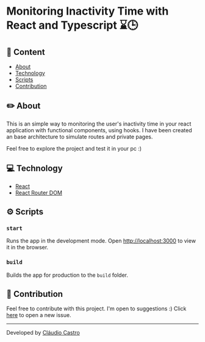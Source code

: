 <h1>
  Monitoring Inactivity Time with React and Typescript ⌛🕒
</h1>

## 📑 Content

  - [About](#-about)
  - [Technology](#-technology)
  - [Scripts](#-scripts)
  - [Contribution](#-contribution)

## ✏️ About

This is an simple way to monitoring the user's inactivity time in your react application with functional components, using hooks.
I have been created an base architecture to simulate routes and private pages. 

Feel free to explore the project and test it in your pc :)

## 💻 Technology

- [React](https://pt-br.reactjs.org/)
- [React Router DOM](https://reactrouter.com/web/guides/quick-start)

## ⚙️ Scripts

### `start`

Runs the app in the development mode.
Open [http://localhost:3000](http://localhost:3000) to view it in the browser.

### `build`

Builds the app for production to the `build` folder.

## 👋 Contribution 

Feel free to contribute with this project. I'm open to suggestions :)
Click [here](https://github.com/ccastrojr/inactivity-time-react/issues) to open a new issue.


---
Developed by [Cláudio Castro](https://linkedin.com/in/ccastrojr)
